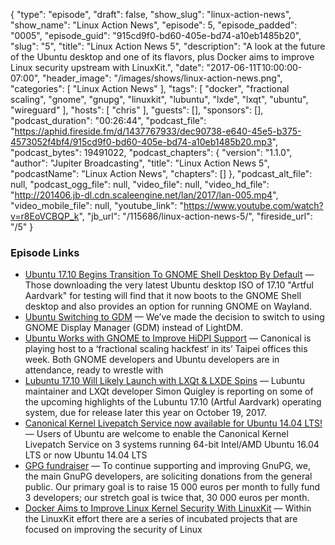 {
  "type": "episode",
  "draft": false,
  "show_slug": "linux-action-news",
  "show_name": "Linux Action News",
  "episode": 5,
  "episode_padded": "0005",
  "episode_guid": "915cd9f0-bd60-405e-bd74-a10eb1485b20",
  "slug": "5",
  "title": "Linux Action News 5",
  "description": "A look at the future of the Ubuntu desktop and one of its flavors, plus Docker aims to improve Linux security upstream with LinuxKit.",
  "date": "2017-06-11T10:00:00-07:00",
  "header_image": "/images/shows/linux-action-news.png",
  "categories": [
    "Linux Action News"
  ],
  "tags": [
    "docker",
    "fractional scaling",
    "gnome",
    "gnupg",
    "linuxkit",
    "lubuntu",
    "lxde",
    "lxqt",
    "ubuntu",
    "wireguard"
  ],
  "hosts": [
    "chris"
  ],
  "guests": [],
  "sponsors": [],
  "podcast_duration": "00:26:44",
  "podcast_file": "https://aphid.fireside.fm/d/1437767933/dec90738-e640-45e5-b375-4573052f4bf4/915cd9f0-bd60-405e-bd74-a10eb1485b20.mp3",
  "podcast_bytes": 19491022,
  "podcast_chapters": {
    "version": "1.1.0",
    "author": "Jupiter Broadcasting",
    "title": "Linux Action News 5",
    "podcastName": "Linux Action News",
    "chapters": []
  },
  "podcast_alt_file": null,
  "podcast_ogg_file": null,
  "video_file": null,
  "video_hd_file": "http://201406.jb-dl.cdn.scaleengine.net/lan/2017/lan-005.mp4",
  "video_mobile_file": null,
  "youtube_link": "https://www.youtube.com/watch?v=r8EoVCBQP_k",
  "jb_url": "/115686/linux-action-news-5/",
  "fireside_url": "/5"
}


### Episode Links

  * [Ubuntu 17.10 Begins Transition To GNOME Shell Desktop By Default](http://www.phoronix.com/scan.php?page=news_item&px=Ubuntu-17.10-GNOME-Switch "Ubuntu 17.10 Begins Transition To GNOME Shell Desktop By Default") — Those downloading the very latest Ubuntu desktop ISO of 17.10 "Artful Aardvark" for testing will find that it now boots to the GNOME Shell desktop and also provides an option for running GNOME on Wayland. 
  * [Ubuntu Switching to GDM](https://insights.ubuntu.com/2017/06/09/ubuntu-desktop-weekly-update-june-9-2017/?_ga=2.22436795.1836534397.1497110659-1530476221.1497110659 "Ubuntu Switching to GDM") — We’ve made the decision to switch to using GNOME Display Manager (GDM) instead of LightDM.
  * [Ubuntu Works with GNOME to Improve HiDPI Support](http://www.omgubuntu.co.uk/2017/06/improved-ubuntu-hidpi-support-in-gnome "Ubuntu Works with GNOME to Improve HiDPI Support") — Canonical is playing host to a ‘fractional scaling hackfest‘ in its’ Taipei offices this week. Both GNOME developers and Ubuntu developers are in attendance, ready to wrestle with
  * [Lubuntu 17.10 Will Likely Launch with LXQt & LXDE Spins](http://news.softpedia.com/news/lubuntu-17-10-will-likely-launch-with-lxqt-lxde-spins-gnome-mpv-and-lxqt-0-12-516318.shtml "Lubuntu 17.10 Will Likely Launch with LXQt & LXDE Spins") — Lubuntu maintainer and LXQt developer Simon Quigley is reporting on some of the upcoming highlights of the Lubuntu 17.10 (Artful Aardvark) operating system, due for release later this year on October 19, 2017.
  * [Canonical Kernel Livepatch Service now available for Ubuntu 14.04 LTS!](https://insights.ubuntu.com/2017/06/06/canonical-kernel-livepatch-service-now-available-for-ubuntu-14-04-lts/ "Canonical Kernel Livepatch Service now available for Ubuntu 14.04 LTS!") — Users of Ubuntu are welcome to enable the Canonical Kernel Livepatch Service on 3 systems running 64-bit Intel/AMD Ubuntu 16.04 LTS or now Ubuntu 14.04 LTS
  * [GPG fundraiser](https://gnupg.org/donate/ "GPG fundraiser") — To continue supporting and improving GnuPG, we, the main GnuPG developers, are soliciting donations from the general public. Our primary goal is to raise 15 000 euros per month to fully fund 3 developers; our stretch goal is twice that, 30 000 euros per month.
  * [Docker Aims to Improve Linux Kernel Security With LinuxKit](http://www.eweek.com/security/docker-aims-to-improve-linux-kernel-security-with-linuxkit "Docker Aims to Improve Linux Kernel Security With LinuxKit") — Within the LinuxKit effort there are a series of incubated projects that are focused on improving the security of Linux



